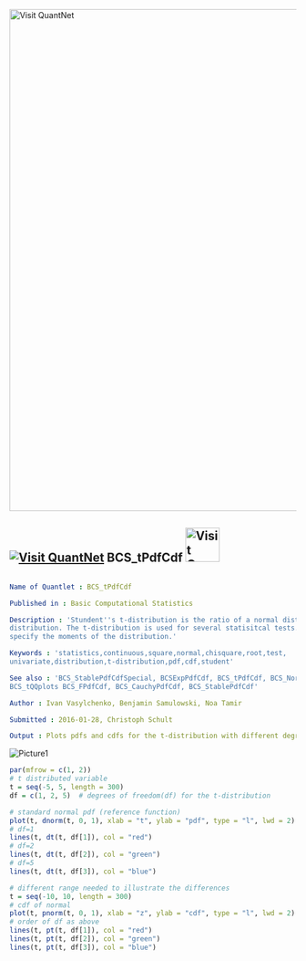 
[<img src="https://github.com/QuantLet/Styleguide-and-FAQ/blob/master/pictures/banner.png" width="880" alt="Visit QuantNet">](http://quantlet.de/index.php?p=info)

## [<img src="https://github.com/QuantLet/Styleguide-and-Validation-procedure/blob/master/pictures/qloqo.png" alt="Visit QuantNet">](http://quantlet.de/) **BCS_tPdfCdf** [<img src="https://github.com/QuantLet/Styleguide-and-Validation-procedure/blob/master/pictures/QN2.png" width="60" alt="Visit QuantNet 2.0">](http://quantlet.de/d3/ia)

```yaml

Name of Quantlet : BCS_tPdfCdf

Published in : Basic Computational Statistics

Description : 'Stundent''s t-distribution is the ratio of a normal distribution and a chisquare
distribution. The t-distribution is used for several statisitcal tests. The degrees of freedom
specify the moments of the distribution.'

Keywords : 'statistics,continuous,square,normal,chisquare,root,test,
univariate,distribution,t-distribution,pdf,cdf,student'

See also : 'BCS_StablePdfCdfSpecial, BCSExpPdfCdf, BCS_tPdfCdf, BCS_NormPdfCdf, BCS_ChiPdfCdf,
BCS_tQQplots BCS_FPdfCdf, BCS_CauchyPdfCdf, BCS_StablePdfCdf'

Author : Ivan Vasylchenko, Benjamin Samulowski, Noa Tamir

Submitted : 2016-01-28, Christoph Schult

Output : Plots pdfs and cdfs for the t-distribution with different degrees of freedom.

```

![Picture1](BCS_tPdfCdf.png)


```r
par(mfrow = c(1, 2))
# t distributed variable
t = seq(-5, 5, length = 300)
df = c(1, 2, 5)  # degrees of freedom(df) for the t-distribution

# standard normal pdf (reference function)
plot(t, dnorm(t, 0, 1), xlab = "t", ylab = "pdf", type = "l", lwd = 2)
# df=1
lines(t, dt(t, df[1]), col = "red")
# df=2
lines(t, dt(t, df[2]), col = "green")
# df=5
lines(t, dt(t, df[3]), col = "blue")

# different range needed to illustrate the differences
t = seq(-10, 10, length = 300)
# cdf of normal
plot(t, pnorm(t, 0, 1), xlab = "z", ylab = "cdf", type = "l", lwd = 2)
# order of df as above
lines(t, pt(t, df[1]), col = "red")
lines(t, pt(t, df[2]), col = "green")
lines(t, pt(t, df[3]), col = "blue")
```
